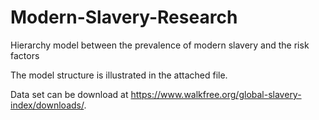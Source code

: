 # Modern-Slavery-Research
Hierarchy model between the prevalence of modern slavery and the risk factors

The model structure is illustrated in the attached file.

Data set can be download at https://www.walkfree.org/global-slavery-index/downloads/.
